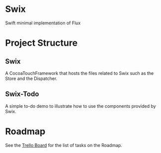 # Swix
Swift minimal implementation of Flux

# Project Structure

## Swix
A CocoaTouchFramework that hosts the files related to Swix such as the Store and the Dispatcher.

## Swix-Todo
A simple to-do demo to illustrate how to use the components provided by Swix.

# Roadmap
See the [Trello Board](https://trello.com/b/oGfv0Yzu) for the list of tasks on the Roadmap.
